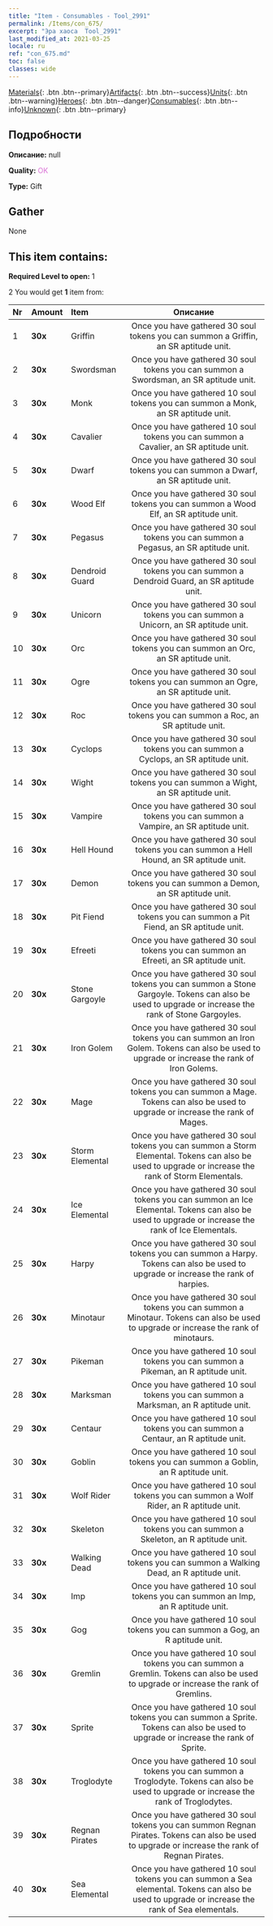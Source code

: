 ```yaml
---
title: "Item - Consumables - Tool_2991"
permalink: /Items/con_675/
excerpt: "Эра хаоса  Tool_2991"
last_modified_at: 2021-03-25
locale: ru
ref: "con_675.md"
toc: false
classes: wide
---
```

 [Materials](/ru/Items/){: .btn .btn--primary}[Artifacts](/ru/Items/Artifacts/){: .btn .btn--success}[Units](/ru/Items/Units/){: .btn .btn--warning}[Heroes](/ru/Items/Heroes/){: .btn .btn--danger}[Consumables](/ru/Items/Consumables/){: .btn .btn--info}[Unknown](/ru/Items/Unknown/){: .btn .btn--primary}

## Подробности
 **Описание:** null

 **Quality:** <span style="color: #DA70D6">OK</span>

 **Type:** Gift

## Gather

  None

## This item contains:

 **Required Level to open:** 1

 2 You would get **1** item  from:

  | Nr | Amount |     Item    | Описание |
  |:---|:-------|:------------|:-----------:|
  | 1 |  **30x** | Griffin | Once you have gathered 30 soul tokens you can summon a Griffin, an SR aptitude unit.  | 
  | 2 |  **30x** | Swordsman | Once you have gathered 30 soul tokens you can summon a Swordsman, an SR aptitude unit.  | 
  | 3 |  **30x** | Monk | Once you have gathered 10 soul tokens you can summon a Monk, an SR aptitude unit.  | 
  | 4 |  **30x** | Cavalier  | Once you have gathered 10 soul tokens you can summon a Cavalier, an SR aptitude unit.  | 
  | 5 |  **30x** | Dwarf | Once you have gathered 30 soul tokens you can summon a Dwarf, an SR aptitude unit.  | 
  | 6 |  **30x** | Wood Elf | Once you have gathered 30 soul tokens you can summon a Wood Elf, an SR aptitude unit.  | 
  | 7 |  **30x** | Pegasus | Once you have gathered 30 soul tokens you can summon a Pegasus, an SR aptitude unit.  | 
  | 8 |  **30x** | Dendroid Guard | Once you have gathered 30 soul tokens you can summon a Dendroid Guard, an SR aptitude unit.  | 
  | 9 |  **30x** | Unicorn | Once you have gathered 30 soul tokens you can summon a Unicorn, an SR aptitude unit.  | 
  | 10 |  **30x** | Orc | Once you have gathered 30 soul tokens you can summon an Orc, an SR aptitude unit.  | 
  | 11 |  **30x** | Ogre | Once you have gathered 30 soul tokens you can summon an Ogre, an SR aptitude unit.  | 
  | 12 |  **30x** | Roc | Once you have gathered 30 soul tokens you can summon a Roc, an SR aptitude unit.  | 
  | 13 |  **30x** | Cyclops | Once you have gathered 30 soul tokens you can summon a Cyclops, an SR aptitude unit.  | 
  | 14 |  **30x** | Wight | Once you have gathered 30 soul tokens you can summon a Wight, an SR aptitude unit.  | 
  | 15 |  **30x** | Vampire | Once you have gathered 30 soul tokens you can summon a Vampire, an SR aptitude unit.  | 
  | 16 |  **30x** | Hell Hound | Once you have gathered 30 soul tokens you can summon a Hell Hound, an SR aptitude unit.  | 
  | 17 |  **30x** | Demon | Once you have gathered 30 soul tokens you can summon a Demon, an SR aptitude unit.  | 
  | 18 |  **30x** | Pit Fiend | Once you have gathered 30 soul tokens you can summon a Pit Fiend, an SR aptitude unit.  | 
  | 19 |  **30x** | Efreeti | Once you have gathered 30 soul tokens you can summon an Efreeti, an SR aptitude unit.  | 
  | 20 |  **30x** | Stone Gargoyle | Once you have gathered 30 soul tokens you can summon a Stone Gargoyle. Tokens can also be used to upgrade or increase the rank of Stone Gargoyles.  | 
  | 21 |  **30x** | Iron Golem | Once you have gathered 30 soul tokens you can summon an Iron Golem. Tokens can also be used to upgrade or increase the rank of Iron Golems.  | 
  | 22 |  **30x** | Mage | Once you have gathered 30 soul tokens you can summon a Mage. Tokens can also be used to upgrade or increase the rank of Mages.  | 
  | 23 |  **30x** | Storm Elemental | Once you have gathered 30 soul tokens you can summon a Storm Elemental. Tokens can also be used to upgrade or increase the rank of Storm Elementals.  | 
  | 24 |  **30x** | Ice Elemental | Once you have gathered 30 soul tokens you can summon an Ice Elemental. Tokens can also be used to upgrade or increase the rank of Ice Elementals.  | 
  | 25 |  **30x** | Harpy | Once you have gathered 30 soul tokens you can summon a Harpy. Tokens can also be used to upgrade or increase the rank of harpies.  | 
  | 26 |  **30x** | Minotaur | Once you have gathered 30 soul tokens you can summon a Minotaur. Tokens can also be used to upgrade or increase the rank of minotaurs.  | 
  | 27 |  **30x** | Pikeman | Once you have gathered 10 soul tokens you can summon a Pikeman, an R aptitude unit.  | 
  | 28 |  **30x** | Marksman | Once you have gathered 10 soul tokens you can summon a Marksman, an R aptitude unit.  | 
  | 29 |  **30x** | Centaur | Once you have gathered 10 soul tokens you can summon a Centaur, an R aptitude unit.  | 
  | 30 |  **30x** | Goblin | Once you have gathered 10 soul tokens you can summon a Goblin, an R aptitude unit.  | 
  | 31 |  **30x** | Wolf Rider | Once you have gathered 10 soul tokens you can summon a Wolf Rider, an R aptitude unit.  | 
  | 32 |  **30x** | Skeleton | Once you have gathered 10 soul tokens you can summon a Skeleton, an R aptitude unit.  | 
  | 33 |  **30x** | Walking Dead | Once you have gathered 10 soul tokens you can summon a Walking Dead, an R aptitude unit.  | 
  | 34 |  **30x** | Imp | Once you have gathered 10 soul tokens you can summon an Imp, an R aptitude unit.  | 
  | 35 |  **30x** | Gog | Once you have gathered 10 soul tokens you can summon a Gog, an R aptitude unit.  | 
  | 36 |  **30x** | Gremlin | Once you have gathered 10 soul tokens you can summon a Gremlin. Tokens can also be used to upgrade or increase the rank of Gremlins.  | 
  | 37 |  **30x** | Sprite | Once you have gathered 10 soul tokens you can summon a Sprite. Tokens can also be used to upgrade or increase the rank of Sprite.  | 
  | 38 |  **30x** | Troglodyte | Once you have gathered 10 soul tokens you can summon a Troglodyte. Tokens can also be used to upgrade or increase the rank of Troglodytes.  | 
  | 39 |  **30x** | Regnan Pirates | Once you have gathered 30 soul tokens you can summon Regnan Pirates. Tokens can also be used to upgrade or increase the rank of Regnan Pirates.  | 
  | 40 |  **30x** | Sea Elemental | Once you have gathered 10 soul tokens you can summon a Sea elemental. Tokens can also be used to upgrade or increase the rank of Sea elementals.  | 
